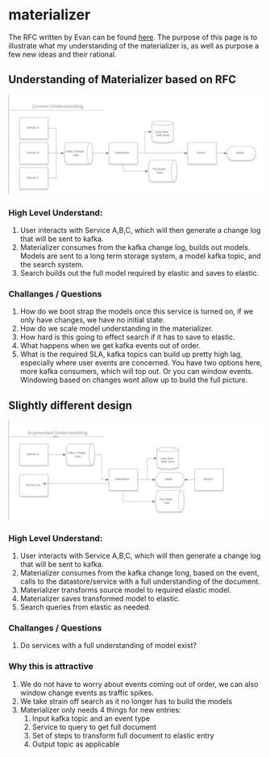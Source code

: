 # materializer
The RFC written by Evan can be found [here](https://github.com/sailpoint/saas-rfcs/blob/master/text/0013-eng_model_materializer.md).
The purpose of this page is to illustrate what my understanding of the materializer is, as well as purpose a few new ideas and their rational.


## Understanding of Materializer based on RFC
![initial](initial.png)

### High Level Understand:
1. User interacts with Service A,B,C, which will then generate a change log that will be sent to kafka.
2. Materializer consumes from the kafka change log, builds out models. Models are sent to a long term storage system, a model kafka topic, and the search system.
3. Search builds out the full model required by elastic and saves to elastic.

### Challanges / Questions
1. How do we boot strap the models once this service is turned on, if we only have changes, we have no initial state.
2. How do we scale model understanding in the materializer.
3. How hard is this going to effect search if it has to save to elastic.
4. What happens when we get kafka events out of order.
5. What is the required SLA, kafka topics can build up pretty high lag, especially where user events are concerned. You have two options here, more kafka consumers, which will top out. Or you can window events. Windowing based on changes wont allow up to build the full picture. 

## Slightly different design
![different](augmented.png)

### High Level Understand:
1. User interacts with Service A,B,C, which will then generate a change log that will be sent to kafka.
2. Materializer consumes from the kafka change long, based on the event, calls to the datastore/service with a full understanding of the document.
3. Materializer transforms source model to required elastic model.
4. Materializer saves transformed model to elastic.
5. Search queries from elastic as needed.

### Challanges / Questions
1. Do services with a full understanding of model exist? 

### Why this is attractive
1. We do not have to worry about events coming out of order, we can also window change events as traffic spikes.
2. We take strain off search as it no longer has to build the models
3. Materializer only needs 4 things for new entries:
    1. Input kafka topic and an event type
    2. Service to query to get full document
    3. Set of steps to transform full document to elastic entry
    4. Output topic as applicable